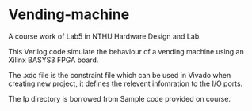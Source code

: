 # Vending-machine
A course work of Lab5 in NTHU Hardware Design and Lab.

This Verilog code simulate the behaviour of a vending machine using an Xilinx BASYS3 FPGA board.

The .xdc file is the constraint file which can be used in Vivado when creating new project,
it defines the relevent infomration to the I/O ports.

The Ip directory is borrowed from Sample code provided on course.

